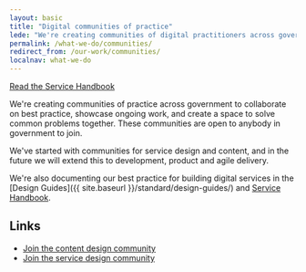 ```yaml
---
layout: basic
title: "Digital communities of practice"
lede: "We're creating communities of digital practitioners across government, and sharing our best practice together."
permalink: /what-we-do/communities/
redirect_from: /our-work/communities/
localnav: what-we-do
---
```


<a href="http://ausdto.github.io/service-handbook/" class="big-button">Read the Service Handbook</a>
    
We're creating communities of practice across government to collaborate on best practice, showcase ongoing work, and create a space to solve common problems together. These communities are open to anybody in government to join.
 
We've started with communities for service design and content, and in the future we will extend this to development, product and agile delivery.

We're also documenting our best practice for building digital services in the [Design Guides]({{ site.baseurl }}/standard/design-guides/) and [Service Handbook](http://ausdto.github.io/service-handbook/).

## Links

* [Join the content design community](https://docs.google.com/a/digital.gov.au/forms/d/1FDc92Hb2VXa0DBf03CCOXK2ih5SfF7aNFrFscj7W09s/edit?usp=sharing)
* [Join the service design community](http://goo.gl/forms/5Yqe7he9qx)

